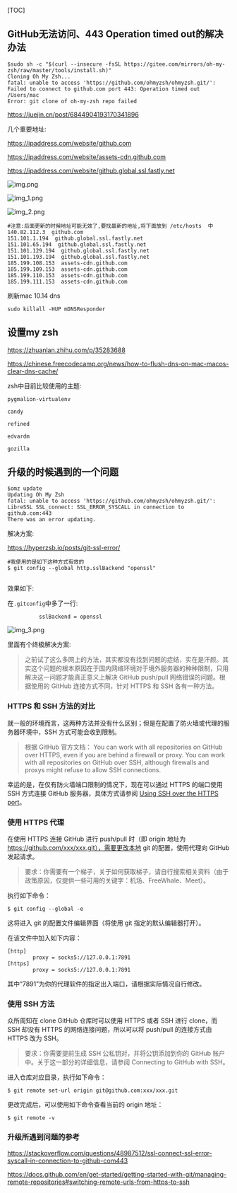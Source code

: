 [TOC]

## GitHub无法访问、443 Operation timed out的解决办法


```shell
$sudo sh -c "$(curl --insecure -fsSL https://gitee.com/mirrors/oh-my-zsh/raw/master/tools/install.sh)"
Cloning Oh My Zsh...
fatal: unable to access 'https://github.com/ohmyzsh/ohmyzsh.git/': Failed to connect to github.com port 443: Operation timed out
/Users/mac
Error: git clone of oh-my-zsh repo failed
```


https://juejin.cn/post/6844904193170341896


几个重要地址:

https://ipaddress.com/website/github.com

https://ipaddress.com/website/assets-cdn.github.com

https://ipaddress.com/website/github.global.ssl.fastly.net

![img.png](img.png)

![img_1.png](img_1.png)

![img_2.png](img_2.png)


```shell
#注意:后面更新的时候地址可能无效了,要找最新的地址,将下面放到 /etc/hosts  中
140.82.112.3  github.com 
151.101.1.194  github.global.ssl.fastly.net
151.101.65.194  github.global.ssl.fastly.net
151.101.129.194  github.global.ssl.fastly.net
151.101.193.194  github.global.ssl.fastly.net
185.199.108.153  assets-cdn.github.com
185.199.109.153  assets-cdn.github.com
185.199.110.153  assets-cdn.github.com
185.199.111.153  assets-cdn.github.com
```


刷新mac 10.14 dns

```shell
sudo killall -HUP mDNSResponder

```


## 设置my zsh

https://zhuanlan.zhihu.com/p/35283688

https://chinese.freecodecamp.org/news/how-to-flush-dns-on-mac-macos-clear-dns-cache/


zsh中目前比较使用的主题: 

```shell
pygmalion-virtualenv

candy

refined

edvardm

gozilla
```
## 升级的时候遇到的一个问题

```shell
$omz update
Updating Oh My Zsh
fatal: unable to access 'https://github.com/ohmyzsh/ohmyzsh.git/': LibreSSL SSL_connect: SSL_ERROR_SYSCALL in connection to github.com:443
There was an error updating.
```

解决方案:

https://hyperzsb.io/posts/git-ssl-error/

```shell
#我使用的是如下这种方式有效的
$ git config --global http.sslBackend "openssl"


```

效果如下:

在`.gitconfig`中多了一行:
```shell
          sslBackend = openssl
```
![img_3.png](img_3.png)

里面有个终极解决方案:

>之前试了这么多网上的方法，其实都没有找到问题的症结，实在是汗颜。其实这个问题的根本原因在于国内网络环境对于境外服务器的种种限制，只用解决这一问题才能真正意义上解决 GitHub push/pull 网络错误的问题。根据使用的 GitHub 连接方式不同，针对 HTTPS 和 SSH 各有一种方法。

### HTTPS 和 SSH 方法的对比

就一般的环境而言，这两种方法并没有什么区别；但是在配置了防火墙或代理的服务器环境中，SSH 方式可能会收到限制。

>根据 GitHub 官方文档：
>You can work with all repositories on GitHub over HTTPS, even if you are behind a firewall or proxy.
>You can work with all repositories on GitHub over SSH, although firewalls and proxys might refuse to allow SSH connections.

幸运的是，在仅有防火墙端口限制的情况下，现在可以通过 HTTPS 的端口使用 SSH 方式连接 GitHub 服务器，具体方式请参阅 [Using SSH over the HTTPS port](https://docs.github.com/en/authentication/troubleshooting-ssh/using-ssh-over-the-https-port)。


### 使用 HTTPS 代理

在使用 HTTPS 连接 GitHub 进行 push/pull 时（即 origin 地址为 https://github.com/xxx/xxx.git），需要更改本地 git 的配置，使用代理向 GitHub 发起请求。

>要求：你需要有一个梯子，关于如何获取梯子，请自行搜索相关资料（由于政策原因，仅提供一些可用的关键字：机场、FreeWhale、Meet）。

执行如下命令：

```shell
$ git config --global -e
```
这将进入 git 的配置文件编辑界面（将使用 git 指定的默认编辑器打开）。

在该文件中加入如下内容：

```shell
[http]
        proxy = socks5://127.0.0.1:7891
[https]
        proxy = socks5://127.0.0.1:7891
```
其中“7891”为你的代理软件的指定出入端口，请根据实际情况自行修改。



### 使用 SSH 方法

众所周知在 clone GitHub 仓库时可以使用 HTTPS 或者 SSH 进行 clone，而 SSH 却没有 HTTPS 的网络连接问题，所以可以将 push/pull 的连接方式由 HTTPS 改为 SSH。

>要求：你需要提前生成 SSH 公私钥对，并将公钥添加到你的 GitHub 账户中。关于这一部分的详细信息，请参阅 Connecting to GitHub with SSH。

进入仓库对应目录，执行如下命令：

```shell
$ git remote set-url origin git@github.com:xxx/xxx.git

```

更改完成后，可以使用如下命令查看当前的 origin 地址：

```shell
$ git remote -v

```

### 升级所遇到问题的参考
https://stackoverflow.com/questions/48987512/ssl-connect-ssl-error-syscall-in-connection-to-github-com443

https://docs.github.com/en/get-started/getting-started-with-git/managing-remote-repositories#switching-remote-urls-from-https-to-ssh




